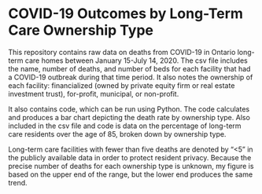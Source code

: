 # COVID-19 Outcomes by Long-Term Care Ownership Type

This repository contains raw data on deaths from COVID-19 in Ontario long-term care homes between January 15-July 14, 2020. The csv file includes the name, number of deaths, and number of beds for each facility that had a COVID-19 outbreak during that time period. It also notes the ownership of each facility: financialized (owned by private equity firm or real estate investment trust), for-profit, municipal, or non-profit.

It also contains code, which can be run using Python. The code calculates and produces a bar chart depicting the death rate by ownership type. Also included in the csv file and code is data on the percentage of long-term care residents over the age of 85, broken down by ownership type.

Long-term care facilities with fewer than five deaths are denoted by “<5” in the publicly available data in order to protect resident privacy. Because the precise number of deaths for each ownership type is unknown, my figure is based on the upper end of the range, but the lower end produces the same trend.
